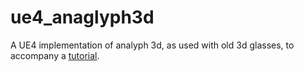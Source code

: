 # ue4_anaglyph3d
A UE4 implementation of analyph 3d, as used with old 3d glasses, to accompany a [tutorial](http://normalvector.com/tutorials/anaglyph3d/).
